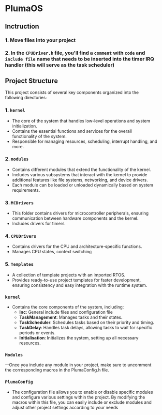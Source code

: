 # PlumaOS


## Inctruction

### 1. Move files into your project

### 2. In the `CPUDriver.h` file, you'll find a `comment` with `code` and `include file` name that needs to be inserted into the timer IRQ handler (this will serve as the task scheduler)




## Project Structure

This project consists of several key components organized into the following directories:

### 1. `kernel`
- The core of the system that handles low-level operations and system initialization.
- Contains the essential functions and services for the overall functionality of the system.
- Responsible for managing resources, scheduling, interrupt handling, and more.

### 2. `modules`
- Contains different modules that extend the functionality of the kernel.
- Includes various subsystems that interact with the kernel to provide additional features like file systems, networking, and device drivers.
- Each module can be loaded or unloaded dynamically based on system requirements.

### 3. `MCDrivers`
- This folder contains drivers for microcontroller peripherals, ensuring communication between hardware components and the kernel.
- Includes drivers for timers

### 4. `CPUDrivers`
- Contains drivers for the CPU and architecture-specific functions.
- Manages CPU states, context switching
### 5. `Templates`
- A collection of template projects with an imported RTOS.
- Provides ready-to-use project templates for faster development, ensuring consistency and easy integration with the runtime system.
  


### `kernel`
- Contains the core components of the system, including:
  - **Inc**: General include files and configuration file	
  - **TaskManagement**: Manages tasks and their states.
  - **TaskScheduler**: Schedules tasks based on their priority and timing.
  - **TaskDelay**: Handles task delays, allowing tasks to wait for specific periods or events.
  - **Initialisation**: Initializes the system, setting up all necessary resources.

### `Modules`
--Once you include any module in your project, make sure to uncomment the corresponding macros in the PlumaConfig.h file. 


### `PlumaConfig`
- The configuration file allows you to enable or disable specific modules and configure various settings within the project. 
By modifying the macros within this file, you can easily include or exclude modules and adjust other project settings according to your needs

